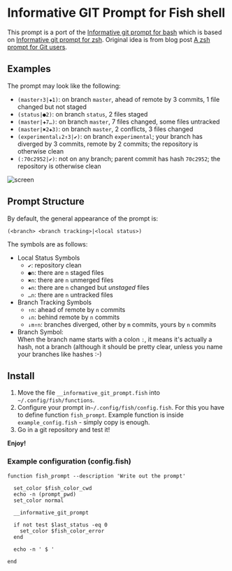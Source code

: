Informative GIT Prompt for Fish shell
=====================================

This prompt is a port of the [Informative git prompt for bash][1] which is based on [Informative git prompt for zsh][2].
Original idea is from blog post [A zsh prompt for Git users][3].

[1]: https://github.com/magicmonty/bash-git-prompt              "Informative git prompt for bash"
[2]: https://github.com/olivierverdier/zsh-git-prompt           "Informative git prompt for zsh"
[3]: http://sebastiancelis.com/2009/nov/16/zsh-prompt-git-users "A zsh prompt for Git users"

## Examples

The prompt may look like the following:

* ``(master↑3|✚1)``: on branch ``master``, ahead of remote by 3 commits, 1 file changed but not staged
* ``(status|●2)``: on branch ``status``, 2 files staged
* ``(master|✚7…)``: on branch ``master``, 7 files changed, some files untracked
* ``(master|✖2✚3)``: on branch ``master``, 2 conflicts, 3 files changed
* ``(experimental↓2↑3|✔)``: on branch ``experimental``; your branch has diverged by 3 commits, remote by 2 commits; the repository is otherwise clean
* ``(:70c2952|✔)``: not on any branch; parent commit has hash ``70c2952``; the repository is otherwise clean


![screen](https://raw.github.com/mariuszs/informative_git_prompt/master/shell.png)

##  Prompt Structure

By default, the general appearance of the prompt is:

    (<branch> <branch tracking>|<local status>)

The symbols are as follows:

- Local Status Symbols
  - ``✔``: repository clean
  - ``●n``: there are ``n`` staged files
  - ``✖n``: there are ``n`` unmerged files
  - ``✚n``: there are ``n`` changed but *unstaged* files
  - ``…n``: there are ``n`` untracked files
- Branch Tracking Symbols
  - ``↑n``: ahead of remote by ``n`` commits
  - ``↓n``: behind remote by ``n`` commits
  - ``↓m↑n``: branches diverged, other by ``m`` commits, yours by ``n`` commits
- Branch Symbol:<br />
  	When the branch name starts with a colon ``:``, it means it's actually a hash, not a branch (although it should be pretty clear, unless you name your branches like hashes :-)

## Install

1. Move the file ``__informative_git_prompt.fish`` into ``~/.config/fish/functions``.
1. Configure your prompt in``~/.config/fish/config.fish``. For this you have to define function ``fish_prompt``. Example function is inside
``example_config.fish`` - simply copy is enough.
1. Go in a git repository and test it!

**Enjoy!**

### Example configuration (config.fish)

    function fish_prompt --description 'Write out the prompt'

      set_color $fish_color_cwd
      echo -n (prompt_pwd)
      set_color normal

      __informative_git_prompt

      if not test $last_status -eq 0
        set_color $fish_color_error
      end

      echo -n ' $ '

    end
